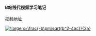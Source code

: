 <script type="text/javascript" src="http://cdn.mathjax.org/mathjax/latest/MathJax.js?config=default"></script>

#### B站线代视频学习笔记
[视频地址](https://www.bilibili.com/video/av6731067)

<a href="https://www.codecogs.com/eqnedit.php?latex=\fn_jvn&space;\large&space;x=\frac{-b\pm\sqrt{b^2-4ac}}{2a}" target="_blank"><img src="https://latex.codecogs.com/gif.latex?\fn_jvn&space;\large&space;x=\frac{-b\pm\sqrt{b^2-4ac}}{2a}" title="\large x=\frac{-b\pm\sqrt{b^2-4ac}}{2a}" /></a>
